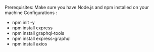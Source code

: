 
Prerequisites: Make sure you have Node.js and npm installed on your machine
Configurations : 
 * npm init -y
 * npm install express
 * npm install graphql-tools
 * npm install express-graphql
 * npm install axios
